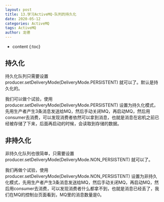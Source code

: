 ```yaml
---
layout: post
title: 13.学习ActiveMQ-队列的持久化
date: 2020-05-12
categories: ActiveMQ
tags: ActiveMQ
author: 龙德
---
```


* content
{:toc}

## 持久化

持久化队列只需要设置 producer.setDeliveryMode(DeliveryMode.PERSISTENT) 就可以了。默认是持久化的。

我们可以做个试验，使用 producer.setDeliveryMode(DeliveryMode.PERSISTENT) 设置为持久化模式，先用生产者产生3条消息发送给MQ，然后手动关闭MQ，再启动MQ，然后用consumer去消费，可以发现消费者依然可以拿到消息，也就是消息在宕机之前已经被存储了下来，后面再启动的时候，会读取到存储的数据。

## 非持久化

非持久化队列也很简单，只需要设置 producer.setDeliveryMode(DeliveryMode.NON_PERSISTENT) 就可以了。

我们再做个试验，使用 producer.setDeliveryMode(DeliveryMode.NON_PERSISTENT) 设置为非持久化模式，先用生产者产生3条消息发送给MQ，然后手动关闭MQ，再启动MQ，然后用consumer去消费，可以发现消费者什么都拿不到，也就是消息已经丢了，我们在MQ的控制台页面看到，MQ里的消息数量是0。